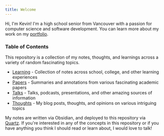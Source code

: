 ```yaml
---
title: Welcome
---
```


Hi, I'm Kevin! I'm a high school senior from Vancouver with a passion for computer science and software development. You can learn more about my work on my [portfolio](https://kevinjosethomas.com/).

### Table of Contents

This repository is a collection of my notes, thoughts, and learnings across a variety of random fascinating topics.

- [Learning](https://knowledge.kevinjosethomas.com/Learning/) - Collection of notes across school, college, and other learning experiences
- [Papers](https://knowledge.kevinjosethomas.com/Papers/) - Summaries and annotations from various fascinating academic papers
- [Talks](https://knowledge.kevinjosethomas.com/Talks/) - Talks, podcasts, presentations, and other amazing sources of information
- [Thoughts](https://knowledge.kevinjosethomas.com/Thoughts/) - My blog posts, thoughts, and opinions on various intriguing topics

My notes are written via Obsidian, and deployed to this repository via [Quartz](https://quartz.jzhao.xyz/). If you're interested in any of the concepts in this repository or if you have anything you think I should read or learn about, I would love to talk!

